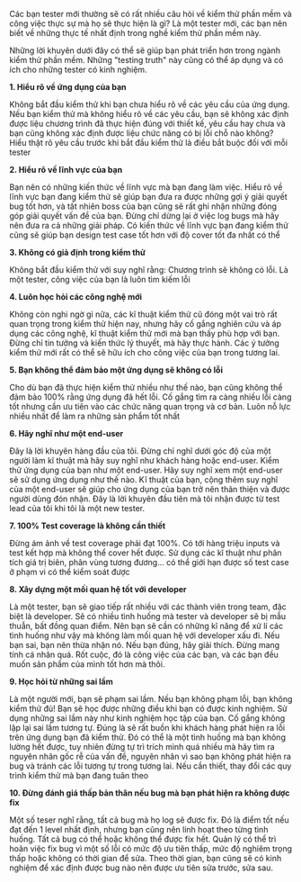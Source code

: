 Các bạn tester mới thường sẽ có rất nhiều câu hỏi về  kiểm thử phần mềm và công việc thực sự mà họ sẽ thực hiện là gì? Là một tester mới, các bạn nên biết về những thực tế nhất định trong nghề kiểm thử phần mềm này.

Những lời khuyên dưới đây có thể sẽ giúp  bạn phát triển hơn trong ngành kiểm thử phần mềm. Những "testing truth" này cũng có thể áp dụng và có ích cho những tester có kinh nghiệm.

**1. Hiểu rõ về ứng dụng của bạn**

Không bắt đầu kiểm thử khi bạn chưa hiểu rõ về các yêu cầu của ứng dụng. Nếu bạn kiểm thử mà không hiểu rõ về các yêu cầu, bạn sẽ không xác định được liệu chương trình đã thực hiện đúng với thiết kế, yêu cầu hay chưa và bạn cũng không xác định được liệu chức năng có bị lỗi chỗ nào không? Hiểu thật rõ yêu cầu trước khi bắt đầu kiểm thử là  điều bắt buộc đối với mỗi tester

**2. Hiểu rõ về lĩnh vực của bạn**

Bạn nên có những kiến thức về lĩnh vực mà bạn đang làm  việc. Hiểu rõ về lĩnh vực bạn đang kiểm thử sẽ giúp bạn đưa ra được những gợi ý giải quyết bug tốt hơn, và tất nhiên boss của bạn cũng sẽ  rất ghi nhận những đóng góp giải quyết vấn đề của bạn. Đừng chỉ dừng lại ở việc log bugs mà hãy nên đưa ra cả những giải pháp. Có kiến thức về lĩnh vực bạn đang kiểm thử cũng sẽ giúp bạn design test case tốt hơn với độ cover tốt đa nhất có thể 

**3. Không có giả định trong kiểm thử**

Không bắt đầu kiểm thử với suy nghĩ rằng:  Chương trình sẽ không có lỗi. Là một tester, công việc của bạn là luôn tìm kiếm lỗi

**4. Luôn học hỏi các công nghệ mới**

Không còn nghi ngờ gì nữa, các kĩ thuật kiểm thử cũ đóng một vai trò rất quan trọng trong kiểm thử hiện nay,  nhưng hãy cố gắng nghiên cứu và áp dụng các công nghệ, kĩ thuật kiểm thử mới mà bạn thấy phù hợp với bạn. Đừng chỉ tin tưởng và kiến thức lý thuyết, mà hãy thực hành. Các ý tưởng kiểm thử mới rất có thể sẽ hữu ích cho công việc của bạn trong tương lai.

**5. Bạn không thể đảm bảo một ứng dụng sẽ không có lỗi**

Cho dù bạn đã thực hiện kiểm thử nhiều như thế nào, bạn cũng không thể đảm  bảo 100% rằng ứng dụng đã hết lỗi. Cố gắng tìm ra càng nhiều lỗi càng tốt nhưng cần ưu tiên vào các chức năng quan trọng và cơ bản. Luôn nỗ lực nhiều nhất để làm ra những sản phẩm tốt nhất

**6. Hãy nghĩ như một end-user**

Đây là lời khuyên hàng đầu của tôi. Đừng chỉ nghĩ dưới góc độ của một người làm kĩ thuật mà hãy suy nghĩ như khách hàng hoặc end-user. Kiểm thử ứng dụng của bạn như một end-user. Hãy suy nghĩ xem một end-user sẽ sử dụng ứng dụng như thế nào. Kĩ thuật của bạn, cộng thêm suy nghĩ của một end-user sẽ giúp cho ứng dụng của bạn trở nên thân thiện và được người dùng đón nhận. Đây là lời khuyên đầu tiên mà tôi nhận được từ test lead của tôi khi tôi là một new tester.

**7. 100% Test coverage là không cần thiết**

Đừng ám ảnh về test coverage phải đạt 100%. Có tới hàng triệu inputs và test kết hợp mà không thể cover hết được. Sử dụng các kĩ thuật như phân tích giá trị biên, phân vùng tương đương... có thể giới hạn được số test case ở phạm vi có thể kiểm soát được

**8. Xây dựng một mối quan hệ tốt với developer**

Là một tester, bạn sẽ giao tiếp rất nhiều với các thành viên trong team, đặc biệt là developer. Sẽ có nhiều tình huống mà tester và developer sẽ bị mẫu thuẫn, bất đồng quan điểm. Nên bạn sẽ cần có những kĩ năng để xử lí các tình huống như vậy mà  không làm mối quan hệ với developer xấu đi. Nếu bạn sai, bạn nên thừa nhận nó. Nếu bạn đúng, hãy giải thích. Đừng mang tính cá nhân quá. Rốt cuộc, đó là công việc của các bạn, và các bạn đều muốn sản phẩm của mình tốt hơn mà thôi.

**9. Học hỏi từ những sai lầm**

Là một người mới, bạn sẽ phạm sai lầm. Nếu bạn không phạm lỗi, bạn không kiểm thử đủ! Bạn sẽ học được những điều khi bạn có được kinh nghiệm. Sử dụng những sai lầm này như kinh nghiệm học tập của bạn.  Cố gắng không lặp lại sai lầm tương tự. Đúng là sẽ rất buồn khi khách hàng phát hiện ra lỗi trên ứng dụng bạn đã kiểm thử. Đó có thể là một tình huống mà bạn không lường hết được, tuy nhiên đừng tự trì trích mình quá nhiều mà hãy tìm ra nguyên nhân gốc rễ của vấn đề, nguyên nhân vì sao bạn không phát hiện ra bug và tránh các lỗi tương tự trong tương lai. Nếu cần thiết, thay đổi các quy trình kiểm thử mà bạn đang tuân theo

**10. Đừng đánh giá thấp bản thân nếu bug mà bạn phát hiện ra không được fix**

Một số teser nghĩ rằng, tất cả bug mà họ log sẽ được fix. Đó là điểm tốt nếu đạt đến 1 level nhất định, nhưng bạn cũng nên linh hoạt theo từng tình huống. Tất cả bug có thể hoặc không thể được fix hết. Quản lý có thể trì hoãn việc fix bug vì một số lỗi có mức độ ưu tiên thấp, mức độ nghiêm trọng thấp hoặc không có thời gian để sửa. Theo thời gian, bạn cũng sẽ có kinh nghiệm để xác định được bug nào nên  được ưu tiên sửa trước,  sửa sau.